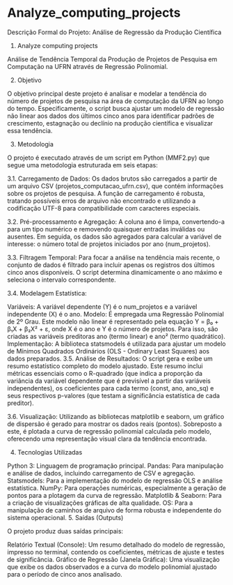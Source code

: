 # Analyze_computing_projects

Descrição Formal do Projeto: Análise de Regressão da Produção Científica
1. Analyze computing projects

Análise de Tendência Temporal da Produção de Projetos de Pesquisa em Computação na UFRN através de Regressão Polinomial.

2. Objetivo

O objetivo principal deste projeto é analisar e modelar a tendência do número de projetos de pesquisa na área de computação da UFRN ao longo do tempo. Especificamente, o script busca ajustar um modelo de regressão não linear aos dados dos últimos cinco anos para identificar padrões de crescimento, estagnação ou declínio na produção científica e visualizar essa tendência.

3. Metodologia

O projeto é executado através de um script em Python (MMF2.py) que segue uma metodologia estruturada em seis etapas:

3.1. Carregamento de Dados: Os dados brutos são carregados a partir de um arquivo CSV (projetos_computacao_ufrn.csv), que contém informações sobre os projetos de pesquisa. A função de carregamento é robusta, tratando possíveis erros de arquivo não encontrado e utilizando a codificação UTF-8 para compatibilidade com caracteres especiais.

3.2. Pré-processamento e Agregação: A coluna ano é limpa, convertendo-a para um tipo numérico e removendo quaisquer entradas inválidas ou ausentes. Em seguida, os dados são agregados para calcular a variável de interesse: o número total de projetos iniciados por ano (num_projetos).

3.3. Filtragem Temporal: Para focar a análise na tendência mais recente, o conjunto de dados é filtrado para incluir apenas os registros dos últimos cinco anos disponíveis. O script determina dinamicamente o ano máximo e seleciona o intervalo correspondente.

3.4. Modelagem Estatística:

Variáveis: A variável dependente (Y) é o num_projetos e a variável independente (X) é o ano.
Modelo: É empregada uma Regressão Polinomial de 2º Grau. Este modelo não linear é representado pela equação Y = β₀ + β₁X + β₂X² + ε, onde X é o ano e Y é o número de projetos. Para isso, são criadas as variáveis preditoras ano (termo linear) e ano² (termo quadrático).
Implementação: A biblioteca statsmodels é utilizada para ajustar um modelo de Mínimos Quadrados Ordinários (OLS - Ordinary Least Squares) aos dados preparados.
3.5. Análise de Resultados: O script gera e exibe um resumo estatístico completo do modelo ajustado. Este resumo inclui métricas essenciais como o R-quadrado (que indica a proporção da variância da variável dependente que é previsível a partir das variáveis independentes), os coeficientes para cada termo (const, ano, ano_sq) e seus respectivos p-valores (que testam a significância estatística de cada preditor).

3.6. Visualização: Utilizando as bibliotecas matplotlib e seaborn, um gráfico de dispersão é gerado para mostrar os dados reais (pontos). Sobreposto a este, é plotada a curva de regressão polinomial calculada pelo modelo, oferecendo uma representação visual clara da tendência encontrada.

4. Tecnologias Utilizadas

Python 3: Linguagem de programação principal.
Pandas: Para manipulação e análise de dados, incluindo carregamento de CSV e agregação.
Statsmodels: Para a implementação do modelo de regressão OLS e análise estatística.
NumPy: Para operações numéricas, especialmente a geração de pontos para a plotagem da curva de regressão.
Matplotlib & Seaborn: Para a criação de visualizações gráficas de alta qualidade.
OS: Para a manipulação de caminhos de arquivo de forma robusta e independente do sistema operacional.
5. Saídas (Outputs)

O projeto produz duas saídas principais:

Relatório Textual (Console): Um resumo detalhado do modelo de regressão, impresso no terminal, contendo os coeficientes, métricas de ajuste e testes de significância.
Gráfico de Regressão (Janela Gráfica): Uma visualização que exibe os dados observados e a curva do modelo polinomial ajustado para o período de cinco anos analisado.
